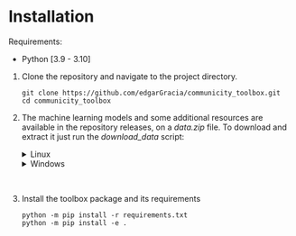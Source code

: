 # Installation

Requirements:
- Python [3.9 - 3.10]

1. Clone the repository and navigate to the project directory.

    ```
    git clone https://github.com/edgarGracia/communicity_toolbox.git
    cd communicity_toolbox
    ```

2. The machine learning models and some additional resources are available in the repository releases, on a _data.zip_ file. To download and extract it just run the _download_data_ script:

    <details>
    <summary>Linux</summary>

    ```
    bash ./download_data.sh
    ```

    </details>
    <details>
    <summary>Windows</summary>

    ```
    ./download_data.bat
    ```
    
    </details>

</br>

3. Install the toolbox package and its requirements

    ```
    python -m pip install -r requirements.txt
    python -m pip install -e .
    ```

